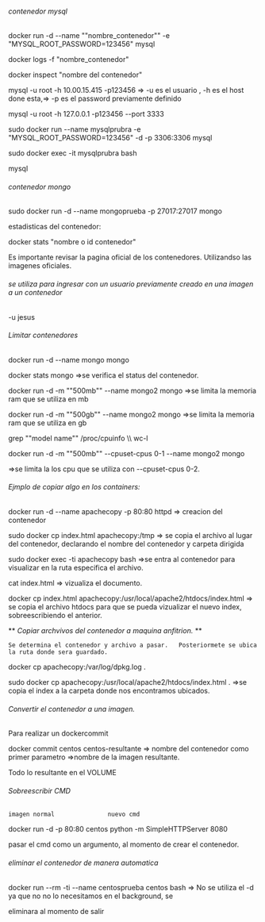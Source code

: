 ###### contenedor mysql

docker run -d  --name  ""nombre_contenedor"" -e "MYSQL_ROOT_PASSWORD=123456" mysql

docker logs -f "nombre_contenedor"

docker inspect "nombre del contenedor"

mysql -u root -h 10.00.15.415 -p123456  => -u es el usuario , -h  es el host done esta,=> -p es el password previamente definido

mysql -u root -h 127.0.0.1 -p123456 --port 3333

sudo docker run --name mysqlprubra -e "MYSQL_ROOT_PASSWORD=123456" -d -p 3306:3306 mysql

sudo docker exec -it mysqlprubra  bash

mysql

###### contenedor mongo

sudo docker run -d --name mongoprueba -p 27017:27017 mongo

estadisticas del contenedor:

docker stats "nombre o id contenedor"

Es importante revisar la pagina oficial de los contenedores. Utilizandso las imagenes oficiales.

###### se utiliza para ingresar  con un usuario previamente creado en una imagen a un contenedor

-u jesus

###### Limitar contenedores

docker run -d --name mongo mongo

docker stats mongo  =>se verifica el status del contenedor.

docker run -d -m ""500mb"" --name mongo2 mongo   =>se limita la memoria ram que se utiliza  en mb

docker run -d -m ""500gb"" --name mongo2 mongo   =>se limita la memoria ram que se utiliza  en gb

grep ""model name"" /proc/cpuinfo \\\\ wc-l

docker run -d -m ""500mb"" --cpuset-cpus 0-1 --name mongo2 mongo

=>se limita la los cpu que se utiliza con --cpuset-cpus 0-2.


###### Ejmplo de copiar algo en los containers:



docker run -d --name apachecopy -p 80:80 httpd  => creacion del contenedor

sudo docker cp index.html apachecopy:/tmp   => se copia el archivo al lugar del contenedor, declarando el nombre del contenedor y carpeta dirigida

sudo docker exec -ti apachecopy bash  =>se entra al contenedor para visualizar en la ruta especifica el archivo.

cat index.html => vizualiza el documento. 

docker cp index.html apachecopy:/usr/local/apache2/htdocs/index.html  => se copia el archivo htdocs para que se pueda vizualizar el nuevo index, sobreescribiendo el anterior.

** *Copiar archvivos del contenedor a maquina anfitrion.* **

    Se determina el contenedor y archivo a pasar.   Posteriormete se ubica la ruta donde sera guardado.

docker cp apachecopy:/var/log/dpkg.log .   

sudo docker cp apachecopy:/usr/local/apache2/htdocs/index.html .   =>se copia el index a la carpeta donde nos encontramos ubicados.

###### Convertir el contenedor a una imagen.

Para realizar un dockercommit

docker commit centos centos-resultante   => nombre del contenedor como primer parametro  =>nombre de la imagen resultante.

Todo lo resultante en el VOLUME 

###### Sobreescribir CMD


    imagen normal				nuevo cmd

docker run  -d -p 80:80 centos   python -m SimpleHTTPServer 8080

pasar el cmd como un argumento, al momento de crear el contenedor.

###### eliminar el contenedor de manera automatica

docker run --rm -ti  --name centosprueba centos bash   => No se utiliza el -d ya que no no lo necesitamos en el background, se 			  

eliminara al momento de salir
